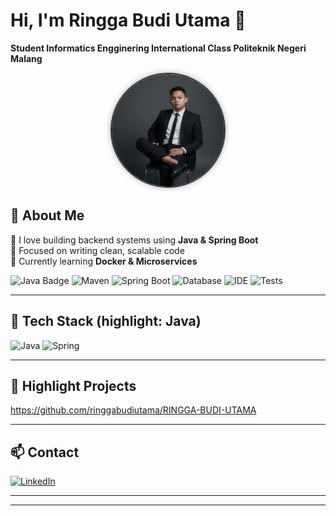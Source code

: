 # Hi, I'm Ringga Budi Utama 👋
**Student Informatics Engginering International Class Politeknik Negeri Malang**

<div align="center">
  <img src="https://github.com/ringgabudiutama/RINGGA-BUDI-UTAMA/blob/main/Ringga.jpg?raw=true"
       width="180"
       style="border-radius: 50%; border: 2px solid #333; box-shadow: 0 0 10px rgba(0,0,0,0.3);"
       alt="Ringga Budi Utama">
</div>




## 🧠 About Me
💬 I love building backend systems using **Java & Spring Boot**  
🎯 Focused on writing clean, scalable code  
🌱 Currently learning **Docker & Microservices**


![Java Badge](https://img.shields.io/badge/Language-Java-007396?logo=java&logoColor=white&style=for-the-badge)
![Maven](https://img.shields.io/badge/Build-Maven-C71A36?logo=apache-maven&logoColor=white&style=for-the-badge)
![Spring Boot](https://img.shields.io/badge/Framework-SpringBoot-6DB33F?logo=spring&logoColor=white&style=for-the-badge)
![Database](https://img.shields.io/badge/DB-PostgreSQL-316192?logo=postgresql&logoColor=white&style=for-the-badge)
![IDE](https://img.shields.io/badge/IDE-IntelliJ-000000?logo=intellijidea&logoColor=white&style=for-the-badge)
![Tests](https://img.shields.io/badge/Testing-JUnit-25A162?logo=junit5&logoColor=white&style=for-the-badge)

---

## 🔧 Tech Stack (highlight: Java)
<!-- Primary tech badges -->
![Java](https://img.shields.io/badge/Java-17-007396?logo=java&logoColor=white)
![Spring](https://img.shields.io/badge/Spring-Boot-6DB33F?logo=spring&logoColor=white)


---

## 🚀 Highlight Projects
https://github.com/ringgabudiutama/RINGGA-BUDI-UTAMA

---


## 📫 Contact
[![LinkedIn](https://img.shields.io/badge/LinkedIn-Connect-0A66C2?logo=linkedin&logoColor=white&style=for-the-badge)](https://www.linkedin.com/in/ringgabudiutama)

---


---


